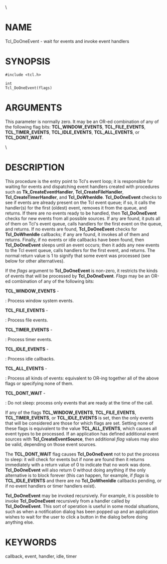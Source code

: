 \

# NAME

Tcl_DoOneEvent - wait for events and invoke event handlers

# SYNOPSIS

    #include <tcl.h>

    int
    Tcl_DoOneEvent(flags)

# ARGUMENTS

This parameter is normally zero. It may be an OR-ed combination of any
of the following flag bits: **TCL_WINDOW_EVENTS**, **TCL_FILE_EVENTS**,
**TCL_TIMER_EVENTS**, **TCL_IDLE_EVENTS**, **TCL_ALL_EVENTS**, or
**TCL_DONT_WAIT**.

\

# DESCRIPTION

This procedure is the entry point to Tcl\'s event loop; it is
responsible for waiting for events and dispatching event handlers
created with procedures such as **Tk_CreateEventHandler**,
**Tcl_CreateFileHandler**, **Tcl_CreateTimerHandler**, and
**Tcl_DoWhenIdle**. **Tcl_DoOneEvent** checks to see if events are
already present on the Tcl event queue; if so, it calls the handler(s)
for the first (oldest) event, removes it from the queue, and returns. If
there are no events ready to be handled, then **Tcl_DoOneEvent** checks
for new events from all possible sources. If any are found, it puts all
of them on Tcl\'s event queue, calls handlers for the first event on the
queue, and returns. If no events are found, **Tcl_DoOneEvent** checks
for **Tcl_DoWhenIdle** callbacks; if any are found, it invokes all of
them and returns. Finally, if no events or idle callbacks have been
found, then **Tcl_DoOneEvent** sleeps until an event occurs; then it
adds any new events to the Tcl event queue, calls handlers for the first
event, and returns. The normal return value is 1 to signify that some
event was processed (see below for other alternatives).

If the *flags* argument to **Tcl_DoOneEvent** is non-zero, it restricts
the kinds of events that will be processed by **Tcl_DoOneEvent**.
*Flags* may be an OR-ed combination of any of the following bits:

**TCL_WINDOW_EVENTS** -

:   Process window system events.

**TCL_FILE_EVENTS** -

:   Process file events.

**TCL_TIMER_EVENTS** -

:   Process timer events.

**TCL_IDLE_EVENTS** -

:   Process idle callbacks.

**TCL_ALL_EVENTS** -

:   Process all kinds of events: equivalent to OR-ing together all of
    the above flags or specifying none of them.

**TCL_DONT_WAIT** -

:   Do not sleep: process only events that are ready at the time of the
    call.

If any of the flags **TCL_WINDOW_EVENTS**, **TCL_FILE_EVENTS**,
**TCL_TIMER_EVENTS**, or **TCL_IDLE_EVENTS** is set, then the only
events that will be considered are those for which flags are set.
Setting none of these flags is equivalent to the value
**TCL_ALL_EVENTS**, which causes all event types to be processed. If an
application has defined additional event sources with
**Tcl_CreateEventSource**, then additional *flag* values may also be
valid, depending on those event sources.

The **TCL_DONT_WAIT** flag causes **Tcl_DoOneEvent** not to put the
process to sleep: it will check for events but if none are found then it
returns immediately with a return value of 0 to indicate that no work
was done. **Tcl_DoOneEvent** will also return 0 without doing anything
if the only alternative is to block forever (this can happen, for
example, if *flags* is **TCL_IDLE_EVENTS** and there are no
**Tcl_DoWhenIdle** callbacks pending, or if no event handlers or timer
handlers exist).

**Tcl_DoOneEvent** may be invoked recursively. For example, it is
possible to invoke **Tcl_DoOneEvent** recursively from a handler called
by **Tcl_DoOneEvent**. This sort of operation is useful in some modal
situations, such as when a notification dialog has been popped up and an
application wishes to wait for the user to click a button in the dialog
before doing anything else.

# KEYWORDS

callback, event, handler, idle, timer
